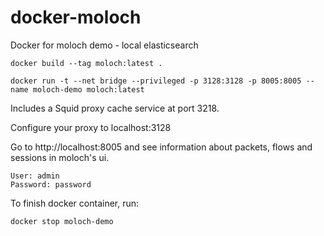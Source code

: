 # docker-moloch
Docker for moloch demo - local elasticsearch


```
docker build --tag moloch:latest .

docker run -t --net bridge --privileged -p 3128:3128 -p 8005:8005 --name moloch-demo moloch:latest

```

Includes a Squid proxy cache service at port 3218.

Configure your proxy to localhost:3128

Go to http://localhost:8005 and see information about packets, flows and sessions in moloch's ui.

```
User: admin
Password: password
```

To finish docker container, run:
```
docker stop moloch-demo
```
